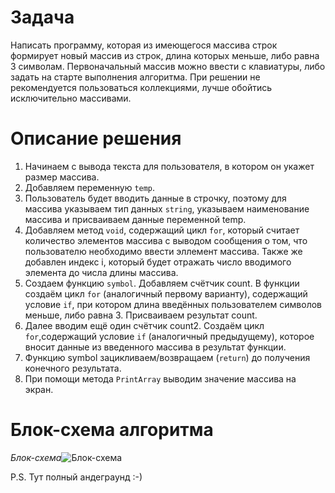 # **Задача**
Написать программу, которая из имеющегося массива строк формирует новый массив из строк, длина которых меньше, либо равна 3 символам. Первоначальный массив можно ввести с клавиатуры, либо задать на старте выполнения алгоритма. При решении не рекомендуется пользоваться коллекциями, лучше обойтись исключительно массивами.

# **Описание решения**
1. Начинаем с вывода текста для пользователя, в котором он укажет размер массива. 
2. Добавляем переменную `temp`.
3. Пользователь будет вводить данные в строчку, поэтому для массива указываем тип данных `string`, указываем наименование массива и присваиваем данные переменной temp.
4. Добавляем метод `void`, содержащий цикл `for`, который считает количество элементов массива с выводом сообщения о том, что пользователю необходимо ввести эллемент массива. Также же добавлен индекс i, который будет отражать число вводимого элемента до числа длины массива. 
5. Создаем функцию `symbol`. Добавляем счётчик count. В функции создаём цикл `for` (аналогичный первому варианту), содержащий условие `if`, при котором длина введённых пользователем символов меньше, либо равна 3. Присваиваем результат count. 
6. Далее вводим ещё один счётчик count2. Создаём цикл `for`,содержащий условие `if` (аналогичный предыдущему), которое вносит данные из введенного массива в результат функции.
7. Функцию symbol зацикливаем/возвращаем (`return`) до получения конечного результата.
8. При помощи метода `РrintArray` выводим значение массива на экран.

# **Блок-схема алгоритма**
_Блок-схема_![Блок-схема](Блок-схема.png)

P.S. Тут полный андеграунд :-) 
